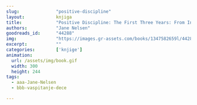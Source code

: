 ```yaml
---
slug:              "positive-discipline"
layout:            knjiga
title:             "Positive Discipline: The First Three Years: From Infant to Toddler--Laying the Foundation for Raising a Capable, Confident Child"
authors:           "Jane Nelsen"
goodreads_id:      "44288"
img:               "https://images.gr-assets.com/books/1347582659l/44288.jpg"
excerpt:           ""
categories:        ['knjige']
animation:
  url: /assets/img/book.gif
  width: 300
  height: 244
tags:
  - aaa-Jane-Nelsen
  - bbb-vaspitanje-dece

---
```



